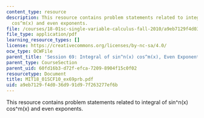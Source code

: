 ```yaml
---
content_type: resource
description: This resource contains problem statements related to integral of sin^n(x)
  cos^m(x) and even exponents.
file: /courses/18-01sc-single-variable-calculus-fall-2010/a9eb7129f4d036d991d97f263277ef6b_MIT18_01SCF10_ex69prb.pdf
file_type: application/pdf
learning_resource_types: []
license: https://creativecommons.org/licenses/by-nc-sa/4.0/
ocw_type: OCWFile
parent_title: 'Session 69: Integral of sin^n(x) cos^m(x), Even Exponents'
parent_type: CourseSection
parent_uid: 60fd16b3-d72f-efca-7209-8904f15c0f02
resourcetype: Document
title: MIT18_01SCF10_ex69prb.pdf
uid: a9eb7129-f4d0-36d9-91d9-7f263277ef6b
---
```

This resource contains problem statements related to integral of sin^n(x) cos^m(x) and even exponents.